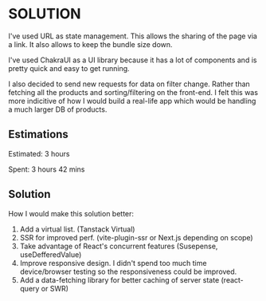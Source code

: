 SOLUTION
========
I've used URL as state management. This allows the sharing of the page via a link. It also allows to keep the bundle size down.

I've used ChakraUI as a UI library because it has a lot of components and is pretty quick and easy to get running.

I also decided to send new requests for data on filter change. Rather than fetching all the products and sorting/filtering on the front-end. I felt this was more indicitive of how I would build a real-life app which would be handling a much larger DB of products.

Estimations
----------
Estimated: 3 hours

Spent: 3 hours 42 mins


Solution
--------
How I would make this solution better:
1. Add a virtual list. (Tanstack Virtual)
2. SSR for improved perf. (vite-plugin-ssr or Next.js depending on scope)
3. Take advantage of React's concurrent features (Susepense, useDefferedValue)
4. Improve responsive design. I didn't spend too much time device/browser testing so the responsiveness could be improved.
5. Add a data-fetching library for better caching of server state (react-query or SWR)